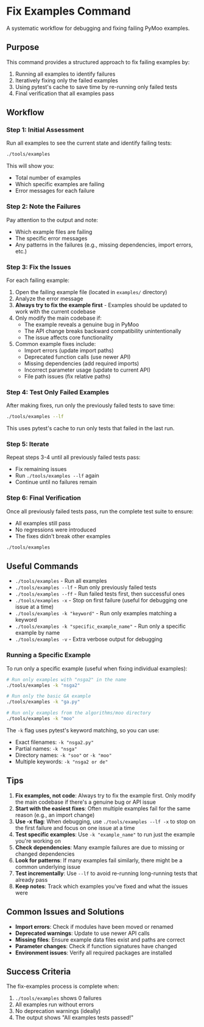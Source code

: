 # Fix Examples Command

A systematic workflow for debugging and fixing failing PyMoo examples.

## Purpose

This command provides a structured approach to fix failing examples by:
1. Running all examples to identify failures
2. Iteratively fixing only the failed examples
3. Using pytest's cache to save time by re-running only failed tests
4. Final verification that all examples pass

## Workflow

### Step 1: Initial Assessment
Run all examples to see the current state and identify failing tests:

```bash
./tools/examples
```

This will show you:
- Total number of examples
- Which specific examples are failing
- Error messages for each failure

### Step 2: Note the Failures
Pay attention to the output and note:
- Which example files are failing
- The specific error messages
- Any patterns in the failures (e.g., missing dependencies, import errors, etc.)

### Step 3: Fix the Issues
For each failing example:
1. Open the failing example file (located in `examples/` directory)
2. Analyze the error message
3. **Always try to fix the example first** - Examples should be updated to work with the current codebase
4. Only modify the main codebase if:
   - The example reveals a genuine bug in PyMoo
   - The API change breaks backward compatibility unintentionally
   - The issue affects core functionality
5. Common example fixes include:
   - Import errors (update import paths)
   - Deprecated function calls (use newer API)
   - Missing dependencies (add required imports)
   - Incorrect parameter usage (update to current API)
   - File path issues (fix relative paths)

### Step 4: Test Only Failed Examples
After making fixes, run only the previously failed tests to save time:

```bash
./tools/examples --lf
```

This uses pytest's cache to run only tests that failed in the last run.

### Step 5: Iterate
Repeat steps 3-4 until all previously failed tests pass:
- Fix remaining issues
- Run `./tools/examples --lf` again
- Continue until no failures remain

### Step 6: Final Verification
Once all previously failed tests pass, run the complete test suite to ensure:
- All examples still pass
- No regressions were introduced
- The fixes didn't break other examples

```bash
./tools/examples
```

## Useful Commands

- `./tools/examples` - Run all examples
- `./tools/examples --lf` - Run only previously failed tests
- `./tools/examples --ff` - Run failed tests first, then successful ones
- `./tools/examples -x` - Stop on first failure (useful for debugging one issue at a time)
- `./tools/examples -k "keyword"` - Run only examples matching a keyword
- `./tools/examples -k "specific_example_name"` - Run only a specific example by name
- `./tools/examples -v` - Extra verbose output for debugging

### Running a Specific Example

To run only a specific example (useful when fixing individual examples):

```bash
# Run only examples with "nsga2" in the name
./tools/examples -k "nsga2"

# Run only the basic GA example
./tools/examples -k "ga.py"

# Run only examples from the algorithms/moo directory
./tools/examples -k "moo"
```

The `-k` flag uses pytest's keyword matching, so you can use:
- Exact filenames: `-k "nsga2.py"`
- Partial names: `-k "nsga"`
- Directory names: `-k "soo"` or `-k "moo"`
- Multiple keywords: `-k "nsga2 or de"`

## Tips

1. **Fix examples, not code**: Always try to fix the example first. Only modify the main codebase if there's a genuine bug or API issue
2. **Start with the easiest fixes**: Often multiple examples fail for the same reason (e.g., an import change)
3. **Use -x flag**: When debugging, use `./tools/examples --lf -x` to stop on the first failure and focus on one issue at a time
4. **Test specific examples**: Use `-k "example_name"` to run just the example you're working on
5. **Check dependencies**: Many example failures are due to missing or changed dependencies
6. **Look for patterns**: If many examples fail similarly, there might be a common underlying issue
7. **Test incrementally**: Use `--lf` to avoid re-running long-running tests that already pass
8. **Keep notes**: Track which examples you've fixed and what the issues were

## Common Issues and Solutions

- **Import errors**: Check if modules have been moved or renamed
- **Deprecated warnings**: Update to use newer API calls
- **Missing files**: Ensure example data files exist and paths are correct
- **Parameter changes**: Check if function signatures have changed
- **Environment issues**: Verify all required packages are installed

## Success Criteria

The fix-examples process is complete when:
1. `./tools/examples` shows 0 failures
2. All examples run without errors
3. No deprecation warnings (ideally)
4. The output shows "All examples tests passed!"